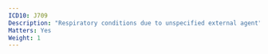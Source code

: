 ```yaml
---
ICD10: J709
Description: "Respiratory conditions due to unspecified external agent"
Matters: Yes
Weight: 1
---
```

